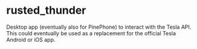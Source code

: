 # rusted_thunder

Desktop app (eventually also for PinePhone) to interact with the Tesla API. This could eventually be used as a replacement for the official Tesla Android or iOS app.
